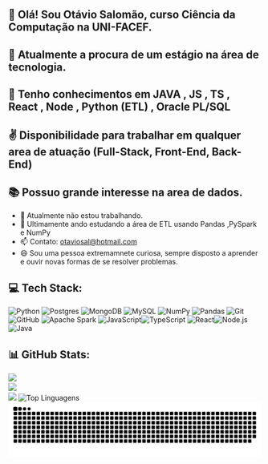 ## 👋 Olá! Sou Otávio Salomão, curso Ciência da Computação na UNI-FACEF.
## 🧐 Atualmente a procura de um estágio na área de tecnologia.
## 🧠 Tenho conhecimentos em JAVA , JS , TS , React , Node , Python (ETL) , Oracle PL/SQL
## ✌️ Disponibilidade para trabalhar em qualquer area de atuação (Full-Stack, Front-End, Back-End)
## 📚 Possuo grande interesse na area de dados.

- 🔭 Atualmente não estou trabalhando.
- 🌱 Ultimamente ando estudando a área de ETL usando Pandas ,PySpark e NumPy
- 📫 Contato: otaviosal@hotmail.com
- 😄 Sou uma pessoa extremamnete curiosa, sempre disposto a aprender e ouvir novas formas de se resolver problemas.
## 💻 Tech Stack:
![Python](https://img.shields.io/badge/python-3670A0?style=for-the-badge&logo=python&logoColor=ffdd54) ![Postgres](https://img.shields.io/badge/postgres-%23316192.svg?style=for-the-badge&logo=postgresql&logoColor=white) ![MongoDB](https://img.shields.io/badge/MongoDB-%234ea94b.svg?style=for-the-badge&logo=mongodb&logoColor=white) ![MySQL](https://img.shields.io/badge/mysql-4479A1.svg?style=for-the-badge&logo=mysql&logoColor=white) ![NumPy](https://img.shields.io/badge/numpy-%23013243.svg?style=for-the-badge&logo=numpy&logoColor=white) ![Pandas](https://img.shields.io/badge/pandas-%23150458.svg?style=for-the-badge&logo=pandas&logoColor=white)  ![Git](https://img.shields.io/badge/git-%23F05033.svg?style=for-the-badge&logo=git&logoColor=white) ![GitHub](https://img.shields.io/badge/github-%23121011.svg?style=for-the-badge&logo=github&logoColor=white) ![Apache Spark](https://img.shields.io/badge/Apache%20Spark-FDEE21?style=for-the-badge&logo=apachespark&logoColor=black) ![JavaScript](https://img.shields.io/badge/JavaScript-F7DF1E?style=for-the-badge&logo=javascript&logoColor=black)![TypeScript](https://img.shields.io/badge/TypeScript-3178C6?style=for-the-badge&logo=typescript&logoColor=white)
![React](https://img.shields.io/badge/React-61DAFB?style=for-the-badge&logo=react&logoColor=black)![Node.js](https://img.shields.io/badge/Node.js-339933?style=for-the-badge&logo=node.js&logoColor=white) ![Java](https://img.shields.io/badge/Java-ED8B00?style=for-the-badge&logo=openjdk&logoColor=white)

## 📊 GitHub Stats:
![](https://github-readme-stats.vercel.app/api?username=otaviosalmon&theme=shadow_green&hide_border=false&include_all_commits=false&count_private=false)<br/>
![](https://github-readme-streak-stats.herokuapp.com/?user=otaviosalmon&theme=shadow_green&hide_border=false)<br/>
![](https://github-readme-stats.vercel.app/api/top-langs/?username=otaviosalmon&theme=shadow_green&hide_border=false&include_all_commits=false&count_private=false&layout=compact)
![Top Linguagens](https://github-readme-stats.vercel.app/api/top-langs/?username=otaviosalmon&layout=compact&theme=radical&hide_border=true)
![Snake Game](https://raw.githubusercontent.com/Platane/snk/output/github-contribution-grid-snake.svg)
